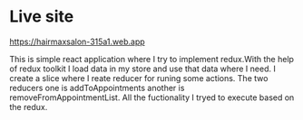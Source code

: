 # Live site
https://hairmaxsalon-315a1.web.app 

This is simple react application where I try to implement redux.With the help of redux toolkit I load data in my store and  use that data where I need. I create a slice where I reate reducer for runing some actions. The two reducers one is addToAppointments another is removeFromAppointmentList. All the fuctionality I tryed to execute based on the redux.
 
